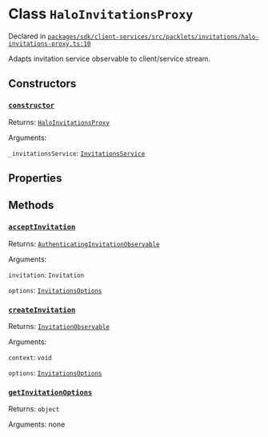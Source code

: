 # Class `HaloInvitationsProxy`
Declared in [`packages/sdk/client-services/src/packlets/invitations/halo-invitations-proxy.ts:10`](https://github.com/dxos/protocols/blob/main/packages/sdk/client-services/src/packlets/invitations/halo-invitations-proxy.ts#L10)


Adapts invitation service observable to client/service stream.

## Constructors
### [`constructor`](https://github.com/dxos/protocols/blob/main/packages/sdk/client-services/src/packlets/invitations/invitations-proxy.ts#L31)


Returns: [`HaloInvitationsProxy`](/api/@dxos/client-services/classes/HaloInvitationsProxy)

Arguments: 

`_invitationsService`: [`InvitationsService`](/api/@dxos/client-services/interfaces/InvitationsService)

## Properties


## Methods
### [`acceptInvitation`](https://github.com/dxos/protocols/blob/main/packages/sdk/client-services/src/packlets/invitations/invitations-proxy.ts#L95)


Returns: [`AuthenticatingInvitationObservable`](/api/@dxos/client-services/interfaces/AuthenticatingInvitationObservable)

Arguments: 

`invitation`: `Invitation`

`options`: [`InvitationsOptions`](/api/@dxos/client-services/types/InvitationsOptions)
### [`createInvitation`](https://github.com/dxos/protocols/blob/main/packages/sdk/client-services/src/packlets/invitations/invitations-proxy.ts#L37)


Returns: [`InvitationObservable`](/api/@dxos/client-services/interfaces/InvitationObservable)

Arguments: 

`context`: `void`

`options`: [`InvitationsOptions`](/api/@dxos/client-services/types/InvitationsOptions)
### [`getInvitationOptions`](https://github.com/dxos/protocols/blob/main/packages/sdk/client-services/src/packlets/invitations/halo-invitations-proxy.ts#L11)


Returns: `object`

Arguments: none
